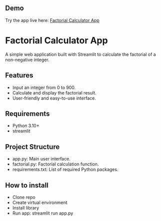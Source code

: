 ## Demo

Try the app live here: [Factorial Calculator App](https://factorial-app-lblollzynd6ahy7q9idjox.streamlit.app/)

# Factorial Calculator App

A simple web application built with Streamlit to calculate the factorial of a non-negative integer.

## Features

- Input an integer from 0 to 900.
- Calculate and display the factorial result.
- User-friendly and easy-to-use interface.

## Requirements

- Python 3.10+
- streamlit

## Project Structure

- app.py: Main user interface.
- factorial.py: Factorial calculation function.
- requirements.txt: List of required Python packages.

## How to install
- Clone repo
- Create virtual environment
- Install library
- Run app: streamlit run app.py
